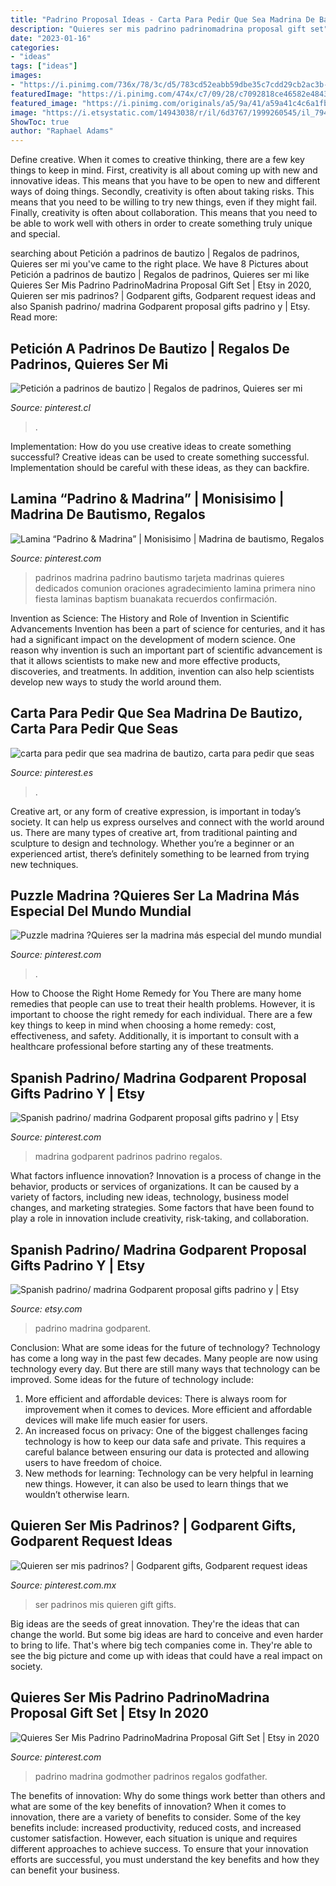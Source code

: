 ```yaml
---
title: "Padrino Proposal Ideas - Carta Para Pedir Que Sea Madrina De Bautizo, Carta Para Pedir Que Seas"
description: "Quieres ser mis padrino padrinomadrina proposal gift set"
date: "2023-01-16"
categories:
- "ideas"
tags: ["ideas"]
images:
- "https://i.pinimg.com/736x/78/3c/d5/783cd52eabb59dbe35c7cdd29cb2ac3b--slide-rule.jpg"
featuredImage: "https://i.pinimg.com/474x/c7/09/28/c7092818ce46582e4843202f0f5021e7.jpg"
featured_image: "https://i.pinimg.com/originals/a5/9a/41/a59a41c4c6a1fbab26806388ebaf3bc7.jpg"
image: "https://i.etsystatic.com/14943038/r/il/6d3767/1999260545/il_794xN.1999260545_cvqd.jpg"
ShowToc: true
author: "Raphael Adams"
---
```



Define creative.
When it comes to creative thinking, there are a few key things to keep in mind. First, creativity is all about coming up with new and innovative ideas. This means that you have to be open to new and different ways of doing things. Secondly, creativity is often about taking risks. This means that you need to be willing to try new things, even if they might fail. Finally, creativity is often about collaboration. This means that you need to be able to work well with others in order to create something truly unique and special.

	

		
searching about Petición a padrinos de bautizo | Regalos de padrinos, Quieres ser mi you've came to the right place. We have 8 Pictures about Petición a padrinos de bautizo | Regalos de padrinos, Quieres ser mi like Quieres Ser Mis Padrino PadrinoMadrina Proposal Gift Set | Etsy in 2020, Quieren ser mis padrinos? | Godparent gifts, Godparent request ideas and also Spanish padrino/ madrina Godparent proposal gifts padrino y | Etsy. Read more:
		
    
## Petición A Padrinos De Bautizo | Regalos De Padrinos, Quieres Ser Mi

<img loading=lazy src="https://i.pinimg.com/originals/a7/e2/84/a7e2846e0322d7e755356b3fcd0fd5d5.jpg" onerror="this.onerror=null;this.src='https://tse2.mm.bing.net/th?id=OIP.4Bubk8ygCziA-ho-_r_T_QHaFj&amp;pid=15.1';" alt="Petición a padrinos de bautizo | Regalos de padrinos, Quieres ser mi">

_Source: pinterest.cl_

>. 

	

Implementation: How do you use creative ideas to create something successful?
Creative ideas can be used to create something successful. Implementation should be careful with these ideas, as they can backfire.

    
## Lamina “Padrino &amp; Madrina” | Monisisimo | Madrina De Bautismo, Regalos

<img loading=lazy src="https://i.pinimg.com/736x/78/3c/d5/783cd52eabb59dbe35c7cdd29cb2ac3b--slide-rule.jpg" onerror="this.onerror=null;this.src='https://tse2.mm.bing.net/th?id=OIP.zMRuS-MaO5IwWYB6UNAUlQHaLA&amp;pid=15.1';" alt="Lamina “Padrino &amp; Madrina” | Monisisimo | Madrina de bautismo, Regalos">

_Source: pinterest.com_

>padrinos madrina padrino bautismo tarjeta madrinas quieres dedicados comunion oraciones agradecimiento lamina primera nino fiesta laminas baptism buanakata recuerdos confirmación. 

	

Invention as Science: The History and Role of Invention in Scientific Advancements
Invention has been a part of science for centuries, and it has had a significant impact on the development of modern science. One reason why invention is such an important part of scientific advancement is that it allows scientists to make new and more effective products, discoveries, and treatments. In addition, invention can also help scientists develop new ways to study the world around them.

    
## Carta Para Pedir Que Sea Madrina De Bautizo, Carta Para Pedir Que Seas

<img loading=lazy src="https://i.pinimg.com/736x/d0/35/64/d03564138dc45980d338884c710418a0.jpg" onerror="this.onerror=null;this.src='https://tse3.mm.bing.net/th?id=OIP.OeILPJQ1-pGdrOFRzXzYmwHaJ3&amp;pid=15.1';" alt="carta para pedir que sea madrina de bautizo, carta para pedir que seas">

_Source: pinterest.es_

>. 

	

Creative art, or any form of creative expression, is important in today’s society. It can help us express ourselves and connect with the world around us. There are many types of creative art, from traditional painting and sculpture to design and technology. Whether you’re a beginner or an experienced artist, there’s definitely something to be learned from trying new techniques.

    
## Puzzle Madrina ?Quieres Ser La Madrina Más Especial Del Mundo Mundial

<img loading=lazy src="https://i.pinimg.com/originals/a5/9a/41/a59a41c4c6a1fbab26806388ebaf3bc7.jpg" onerror="this.onerror=null;this.src='https://tse3.mm.bing.net/th?id=OIP.RJKheffrVbVcCKIZYCRFvAHaFt&amp;pid=15.1';" alt="Puzzle madrina ?Quieres ser la madrina más especial del mundo mundial">

_Source: pinterest.com_

>. 

	

How to Choose the Right Home Remedy for You
There are many home remedies that people can use to treat their health problems. However, it is important to choose the right remedy for each individual. There are a few key things to keep in mind when choosing a home remedy: cost, effectiveness, and safety. Additionally, it is important to consult with a healthcare professional before starting any of these treatments.

    
## Spanish Padrino/ Madrina Godparent Proposal Gifts Padrino Y | Etsy

<img loading=lazy src="https://i.pinimg.com/474x/c7/09/28/c7092818ce46582e4843202f0f5021e7.jpg" onerror="this.onerror=null;this.src='https://tse4.mm.bing.net/th?id=OIP.aIwkmQDWpRwNhskhEf21xgAAAA&amp;pid=15.1';" alt="Spanish padrino/ madrina Godparent proposal gifts padrino y | Etsy">

_Source: pinterest.com_

>madrina godparent padrinos padrino regalos. 

	

What factors influence innovation?
Innovation is a process of change in the behavior, products or services of organizations. It can be caused by a variety of factors, including new ideas, technology, business model changes, and marketing strategies.
Some factors that have been found to play a role in innovation include creativity, risk-taking, and collaboration.

    
## Spanish Padrino/ Madrina Godparent Proposal Gifts Padrino Y | Etsy

<img loading=lazy src="https://i.etsystatic.com/14943038/r/il/6d3767/1999260545/il_794xN.1999260545_cvqd.jpg" onerror="this.onerror=null;this.src='https://tse1.mm.bing.net/th?id=OIP.br0pJGTpI3vmyKpRD-yWvgHaID&amp;pid=15.1';" alt="Spanish padrino/ madrina Godparent proposal gifts padrino y | Etsy">

_Source: etsy.com_

>padrino madrina godparent. 

	

Conclusion: What are some ideas for the future of technology?
Technology has come a long way in the past few decades. Many people are now using technology every day. But there are still many ways that technology can be improved. Some ideas for the future of technology include: 
1) More efficient and affordable devices: There is always room for improvement when it comes to devices. More efficient and affordable devices will make life much easier for users. 
2) An increased focus on privacy: One of the biggest challenges facing technology is how to keep our data safe and private. This requires a careful balance between ensuring our data is protected and allowing users to have freedom of choice. 
3) New methods for learning: Technology can be very helpful in learning new things. However, it can also be used to learn things that we wouldn’t otherwise learn.

    
## Quieren Ser Mis Padrinos? | Godparent Gifts, Godparent Request Ideas

<img loading=lazy src="https://i.pinimg.com/736x/8e/bb/81/8ebb813dcb7638119d5220d6e57019e6.jpg" onerror="this.onerror=null;this.src='https://tse1.mm.bing.net/th?id=OIP.Md3yXDSA8HMrfKt_RrWr6gHaJ3&amp;pid=15.1';" alt="Quieren ser mis padrinos? | Godparent gifts, Godparent request ideas">

_Source: pinterest.com.mx_

>ser padrinos mis quieren gift gifts. 

	

Big ideas are the seeds of great innovation. They're the ideas that can change the world. But some big ideas are hard to conceive and even harder to bring to life. That's where big tech companies come in. They're able to see the big picture and come up with ideas that could have a real impact on society.

    
## Quieres Ser Mis Padrino PadrinoMadrina Proposal Gift Set | Etsy In 2020

<img loading=lazy src="https://i.pinimg.com/originals/cc/5a/a1/cc5aa15868e9555419c9b677eda939bc.jpg" onerror="this.onerror=null;this.src='https://tse2.mm.bing.net/th?id=OIP.wme6E4ykbEZtijPEZ7Z-QQHaJ4&amp;pid=15.1';" alt="Quieres Ser Mis Padrino PadrinoMadrina Proposal Gift Set | Etsy in 2020">

_Source: pinterest.com_

>padrino madrina godmother padrinos regalos godfather. 

	

The benefits of innovation: Why do some things work better than others and what are some of the key benefits of innovation?
When it comes to innovation, there are a variety of benefits to consider. Some of the key benefits include: increased productivity, reduced costs, and increased customer satisfaction. However, each situation is unique and requires different approaches to achieve success. To ensure that your innovation efforts are successful, you must understand the key benefits and how they can benefit your business.

